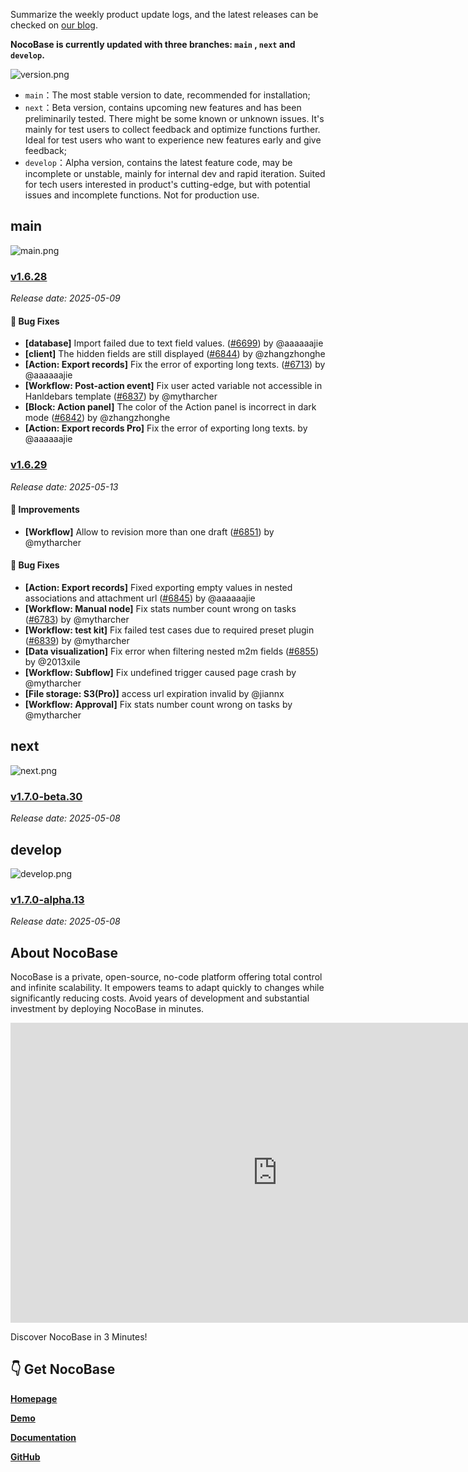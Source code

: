 Summarize the weekly product update logs, and the latest releases can be checked on [our blog](https://www.nocobase.com/en/blog/timeline).

**NocoBase is currently updated with three branches: `main` , `next` and `develop`.**

![version.png](https://static-docs.nocobase.com/ba5f04e27e99c625cb3822da5df07860.png)

* `main`：The most stable version to date, recommended for installation;
* `next`：Beta version, contains upcoming new features and has been preliminarily tested. There might be some known or unknown issues. It's mainly for test users to collect feedback and optimize functions further. Ideal for test users who want to experience new features early and give feedback;
* `develop`：Alpha version, contains the latest feature code, may be incomplete or unstable, mainly for internal dev and rapid iteration. Suited for tech users interested in product's cutting-edge, but with potential issues and incomplete functions. Not for production use.

## main

![main.png](https://static-docs.nocobase.com/47a3c71734c1d0f908b51f9ebd53c0ac.png)

### [v1.6.28](https://www.nocobase.com/en/blog/v1.6.28)

*Release date: 2025-05-09*

#### 🐛 Bug Fixes

- **[database]** Import failed due to text field values. ([#6699](https://github.com/nocobase/nocobase/pull/6699)) by @aaaaaajie
- **[client]** The hidden fields are still displayed ([#6844](https://github.com/nocobase/nocobase/pull/6844)) by @zhangzhonghe
- **[Action: Export records]** Fix the error of exporting long texts. ([#6713](https://github.com/nocobase/nocobase/pull/6713)) by @aaaaaajie
- **[Workflow: Post-action event]** Fix user acted variable not accessible in Hanldebars template ([#6837](https://github.com/nocobase/nocobase/pull/6837)) by @mytharcher
- **[Block: Action panel]** The color of the Action panel is incorrect in dark mode ([#6842](https://github.com/nocobase/nocobase/pull/6842)) by @zhangzhonghe
- **[Action: Export records Pro]** Fix the error of exporting long texts. by @aaaaaajie

### [v1.6.29](https://www.nocobase.com/en/blog/v1.6.29)

*Release date: 2025-05-13*

#### 🚀 Improvements

- **[Workflow]** Allow to revision more than one draft ([#6851](https://github.com/nocobase/nocobase/pull/6851)) by @mytharcher

#### 🐛 Bug Fixes

- **[Action: Export records]** Fixed   exporting empty values in nested associations and attachment url ([#6845](https://github.com/nocobase/nocobase/pull/6845)) by @aaaaaajie
- **[Workflow: Manual node]** Fix stats number count wrong on tasks ([#6783](https://github.com/nocobase/nocobase/pull/6783)) by @mytharcher
- **[Workflow: test kit]** Fix failed test cases due to required preset plugin ([#6839](https://github.com/nocobase/nocobase/pull/6839)) by @mytharcher
- **[Data visualization]** Fix error when filtering nested m2m fields ([#6855](https://github.com/nocobase/nocobase/pull/6855)) by @2013xile
- **[Workflow: Subflow]** Fix undefined trigger caused page crash by @mytharcher
- **[File storage: S3(Pro)]** access url expiration invalid by @jiannx
- **[Workflow: Approval]** Fix stats number count wrong on tasks by @mytharcher

## next

![next.png](https://static-docs.nocobase.com/8ed17a0f08cc585018f6de6c8b13947d.png)

### [v1.7.0-beta.30](https://www.nocobase.com/en/blog/v1.7.0-beta.30)

*Release date: 2025-05-08*

## develop

![develop.png](https://static-docs.nocobase.com/7fcdd9456a17286d8a439eee52bcb8d2.png)

### [v1.7.0-alpha.13](https://www.nocobase.com/en/blog/v1.7.0-alpha.13)

*Release date: 2025-05-08*

## About NocoBase

NocoBase is a private, open-source, no-code platform offering total control and infinite scalability. It empowers teams to adapt quickly to changes while significantly reducing costs. Avoid years of development and substantial investment by deploying NocoBase in minutes.

<iframe src="https://cdn.embedly.com/widgets/media.html?src=https%3A%2F%2Fwww.youtube.com%2Fembed%2FhOM2MyzHn9I&display_name=YouTube&url=https%3A%2F%2Fwww.youtube.com%2Fwatch%3Fv%3DhOM2MyzHn9I&image=http%3A%2F%2Fi.ytimg.com%2Fvi%2FhOM2MyzHn9I%2Fhqdefault.jpg&key=a19fcc184b9711e1b4764040d3dc5c07&type=text%2Fhtml&schema=youtube" allowfullscreen="" frameborder="0" height="480" width="854" title="" class="dc n pc cp bh" scrolling="no"></iframe>

Discover NocoBase in 3 Minutes!

## 👇 Get NocoBase

[**Homepage**](https://www.nocobase.com/)

[**Demo**](https://demo.nocobase.com/new)

[**Documentation**](https://docs.nocobase.com/)

[**GitHub**](https://github.com/nocobase/nocobase)
